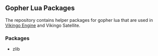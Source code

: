 ## Gopher Lua Packages

The repository contains helper packages for gopher lua that are used in [Vikingo Engine](https://vikingo.org/engine/about) and Vikingo Satellite.

### Packages
- zlib